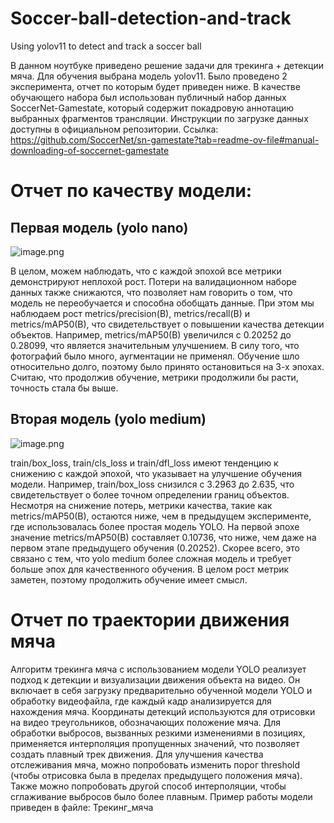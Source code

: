 # Soccer-ball-detection-and-track
Using yolov11 to detect and track a soccer ball

В данном ноутбуке приведено решение задачи для трекинга + детекции мяча. Для обучения выбрана модель yolov11. Было проведено 2 эксперимента, отчет по которым будет приведен ниже. В качестве обучающего набора был использован публичный набор данных SoccerNet-Gamestate, который содержит покадровую аннотацию выбранных фрагментов трансляции. Инструкции по загрузке данных
доступны в официальном репозитории. Ссылка: https://github.com/SoccerNet/sn-gamestate?tab=readme-ov-file#manual-downloading-of-soccernet-gamestate

# Отчет по качеству модели:

## Первая модель (yolo nano)

![image.png](attachment:4c29cda2-fc2a-4a66-be75-fde94e630958.png)

В целом, можем наблюдать, что с каждой эпохой все метрики демонстрируют неплохой рост. Потери на валидационном наборе данных также снижаются, что позволяет нам говорить о том, что модель не переобучается и способна обобщать данные. При этом мы наблюдаем рост metrics/precision(B), metrics/recall(B) и metrics/mAP50(B), что свидетельствует о повышении качества детекции объектов. Например, metrics/mAP50(B) увеличился с 0.20252 до 0.28099, что является значительным улучшением. В силу того, что фотографий было много, аугментации не применял. Обучение шло относительно долго, поэтому было принято остановиться на 3-х эпохах. Считаю, что продолжив обучение, метрики продолжили бы расти, точность стала бы выше.

## Вторая модель (yolo medium)

![image.png](attachment:0bce3b5f-b1d9-4a79-880c-a0176d2abc46.png)

train/box_loss, train/cls_loss и train/dfl_loss имеют тенденцию к снижению с каждой эпохой, что указывает на улучшение обучения модели. Например, train/box_loss снизился с 3.2963 до 2.635, что свидетельствует о более точном определении границ объектов.
Несмотря на снижение потерь, метрики качества, такие как metrics/mAP50(B), остаются ниже, чем в предыдущем эксперименте, где использовалась более простая модель YOLO. На первой эпохе значение metrics/mAP50(B) составляет 0.10736, что ниже, чем даже на первом этапе предыдущего обучения (0.20252). Скорее всего, это связано с тем, что yolo medium более сложная модель и требует больше эпох для качественного обучения. В целом рост метрик заметен, поэтому продолжить обучение имеет смысл.

# Отчет по траектории движения мяча

Алгоритм трекинга мяча с использованием модели YOLO реализует подход к детекции и визуализации движения объекта на видео. Он включает в себя загрузку предварительно обученной модели YOLO и обработку видеофайла, где каждый кадр анализируется для нахождения мяча. Координаты детекций используются для отрисовки на видео треугольников, обозначающих положение мяча. Для обработки выбросов, вызванных резкими изменениями в позициях, применяется интерполяция пропущенных значений, что позволяет создать плавный трек движения. Для улучшения качества отслеживания мяча, можно попробовать изменить порог threshold (чтобы отрисовка была в пределах предыдущего положения мяча). Также можно попробовать другой способ интерполяции, чтобы сглаживание выбросов было более плавным. Пример работы модели приведен в файле: Трекинг_мяча

